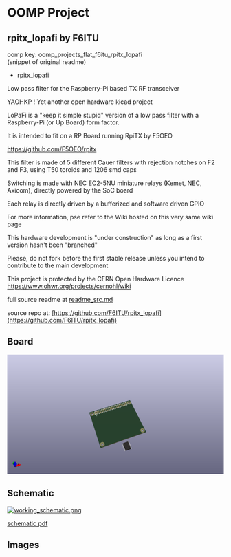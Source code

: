 # OOMP Project  
## rpitx_lopafi  by F6ITU  
  
oomp key: oomp_projects_flat_f6itu_rpitx_lopafi  
(snippet of original readme)  
  
- rpitx_lopafi  
  
Low pass filter for the Raspberry-Pi based TX RF transceiver  
  
YAOHKP ! Yet another open hardware kicad project  
  
LoPaFi is a "keep it simple stupid" version of a low pass filter with a Raspberry-Pi (or Up Board) form factor.  
  
It is intended to fit on a RP Board running RpiTX by F5OEO  
  
https://github.com/F5OEO/rpitx  
  
This filter is made of 5 different Cauer filters with rejection notches on F2 and F3, using T50 toroids and 1206 smd caps  
  
Switching is made with NEC EC2-5NU miniature relays (Kemet, NEC, Axicom), directly powered by the SoC board  
  
Each relay is directly driven by a  bufferized and software driven GPIO  
  
For more information, pse refer to the Wiki hosted on this very same wiki page  
   
 This hardware development is "under construction" as long as a first version hasn't been "branched"   
   
 Please, do not fork before the first stable release unless you intend to contribute to the main development  
   
 This project is protected by the CERN Open Hardware Licence https://www.ohwr.org/projects/cernohl/wiki  
   
   
  
  
  
  full source readme at [readme_src.md](readme_src.md)  
  
source repo at: [https://github.com/F6ITU/rpitx_lopafi](https://github.com/F6ITU/rpitx_lopafi)  
## Board  
  
[![working_3d.png](working_3d_600.png)](working_3d.png)  
## Schematic  
  
[![working_schematic.png](working_schematic_600.png)](working_schematic.png)  
  
[schematic pdf](working_schematic.pdf)  
## Images  
